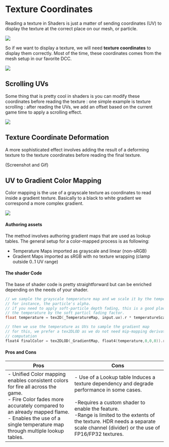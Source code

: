 # Texture Coordinates

Reading a texture in Shaders is just a matter of sending coordinates (UV) to display the texture at the correct place on our mesh, or particle.

![](D:/git/VFXDoc/docs/shaders/img/uv-read.png)

So if we want to display a texture, we will need **texture coordinates** to display them correctly. Most of the time, these coordinates comes from the mesh setup in our favorite DCC.

![](D:/git/VFXDoc/docs/shaders/img/uv-tiling.png)

## Scrolling UVs

Some thing that is pretty cool in shaders is you can modify these coordinates before reading the texture : one simple example is texture scrolling : after reading the UVs, we add an offset based on the current game time to apply a scrolling effect.

![](D:/git/VFXDoc/docs/shaders/img/uv-scroll.gif)

## Texture Coordinate Deformation

A more sophisticated effect involves adding the result of a deforming texture to the texture coordinates before reading the final texture. 

(Screenshot and Gif)

## UV to Gradient Color Mapping

Color mapping is the use of a grayscale texture as coordinates to read inside a gradient texture. Basically to a black to white gradient we correspond a more complex gradient.

![](D:/git/VFXDoc/docs/shaders/img/gradient-map.gif)

#### Authoring assets

The method involves authoring gradient maps that are used as lookup tables. The general setup for a color-mapped process is as following:

* Temperature Maps imported as grayscale and linear (non-sRGB)
* Gradient Maps imported as sRGB with no texture wrapping (clamp outside 0..1 UV range)

#### The shader Code

The base of shader code is pretty straightforward but can be enriched depending on the needs of your shader.

```c
// we sample the grayscale temperature map and we scale it by the temperature scale
// for instance, the particle's alpha.
// if you need to apply soft-particle depth fading, this is a good place to multiply
// the temperature by the soft particl fading factor.
float temperature = tex2D(_TemperatureMap, input.uv).r * temperatureScale;

// then we use the temperature as UVs to sample the gradient map
// for this, we prefer a tex2DLOD as we do not need mip-mapping derivative 
// computation
float4 finalColor = tex2DLOD(_GradientMap, float4(temperature,0,0,0)).rgba;
```

#### Pros and Cons

| Pros                                                         | Cons                                                         |
| ------------------------------------------------------------ | ------------------------------------------------------------ |
| - Unified Color mapping enables consistent colors for fire all across the game.<br />-  Fire Color fades more accurately compared to an already mapped flame.<br />- Enables the use of a single temperature map through multiple lookup tables. | - Use of a Lookup table Induces a texture dependency and degrade performance in some cases.<br /><br />-Requires a custom shader to enable the feature.<br />-Range is limited to the extents of the texture. HDR needs a separate scale channel (divider) or the use of FP16/FP32 textures. |


## 